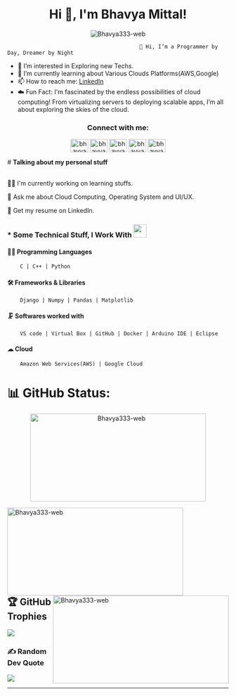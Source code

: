 <h1 align="center">Hi 👋, I'm Bhavya Mittal!</h1>

<p align="center"> <img src="https://komarev.com/ghpvc/?username=Bhavya333-web&label=Profile%20views&color=0e75b6&style=flat" alt="Bhavya333-web" /> </p>
                                                        
                                              👋 Hi, I’m a Programmer by Day, Dreamer by Night
- 👀 I’m interested in Exploring new Techs.
- 🌱 I’m currently learning about Various Clouds Platforms(AWS,Google)
- 📫 How to reach me: [LinkedIn](https://www.linkedin.com/in/bhavya-mittal-86aab1287)
- ☁️ Fun Fact: I'm fascinated by the endless possibilities of cloud computing! From virtualizing servers to deploying scalable apps, I’m all about exploring the skies of the cloud.


<h3 align="center">Connect with me:</h3>
<p align="center">
  <a href="https://linkedin.com/in/bhavya-mittal-86aab1287" target="blank"><img align="center" src="https://raw.githubusercontent.com/rahuldkjain/github-profile-readme-generator/master/src/images/icons/Social/linked-in-alt.svg" alt="bhavya-mittal-86aab1287" height="30" width="40" /></a>
  <a href="https://github.com/Bhavya333-web" target="blank"><img align="center" src="https://raw.githubusercontent.com/rahuldkjain/github-profile-readme-generator/master/src/images/icons/Social/github.svg" alt="bhavya333-web" height="30" width="40" /></a>
  <a href="https://www.codechef.com/users/bhavya0309" target="blank"><img align="center" src="https://i.pinimg.com/originals/c5/d9/fc/c5d9fc1e18bcf039f464c2ab6cfb3eb6.jpg" alt="bhavya0309" height="30" width="40" /></a>
<a href="https://www.hackerrank.com/profile/bhavyamittal575" target="blank"><img align="center" src="https://raw.githubusercontent.com/rahuldkjain/github-profile-readme-generator/master/src/images/icons/Social/hackerrank.svg" alt="bhavyamittal575" height="30" width="40" /></a>
  <a href="https://www.geeksforgeeks.org/user/bhavyami0f73/" target="blank"><img align="center" src="https://th.bing.com/th/id/OIP.2KCXnP7qEjCWEb6hc3eb_AHaFM?w=239&h=180&c=7&r=0&o=5&dpr=1.3&pid=1.7" alt="bhavyami0f73" height="30" width="40" /></a>
</p>
<!------<img src="https://user-images.githubusercontent.com/74038190/225813708-98b745f2-7d22-48cf-9150-083f1b00d6c9.gif" alt="home screen gif" />---->
# <b> Talking about my personal stuff  </b>
<br>
</br>


  👨‍💻 I'm currently working on learning stuffs.

  💬 Ask me about Cloud Computing, Operating System and UI/UX.

  📄 Get my resume on LinkedIn.
  

### * Some Technical Stuff, I Work With <img src="https://media.giphy.com/media/WUlplcMpOCEmTGBtBW/giphy.gif" width="30">

 #### 👨‍💻 Programming Languages
  
        C | C++ | Python

 #### 🛠 Frameworks & Libraries 
  
        Django | Numpy | Pandas | Matplotlib 


 #### 🗜 Softwares worked with
   
        VS code | Virtual Box | GitHub | Docker | Arduino IDE | Eclipse

 #### ☁ Cloud 
   
        Amazon Web Services(AWS) | Google Cloud


# 📊 GitHub Status:
<p align="center"><img src="https://github-readme-streak-stats.herokuapp.com/?user=Bhavya333-web&" alt="Bhavya333-web"  height="200" width="400" </p> 

<!-----![](https://github-readme-streak-stats.herokuapp.com/?user=Bhavya333-web&theme=dark&hide_border=false)<br/>---->
<p><img align="left" src="https://github-readme-stats.vercel.app/api/top-langs?username=Bhavya333-web&show_icons=true&locale=en&layout=compact&theme=dark" alt="Bhavya333-web"  height="200" width="400" /></p>

<p>&nbsp;<img align="right" src="https://github-readme-stats.vercel.app/api?username=Bhavya333-web&show_icons=true&locale=en&theme=dark" alt="Bhavya333-web"  height="200" width="400" /></p>
<!--------<p><img align="" src="https://streak-stats.demolab.com/?user==Bhavya333-web&theme=dark" alt="=P09s" /></p>------>

<!----------![](https://github-readme-stats.vercel.app/api/top-langs/?username=Bhavya333-web&theme=dark&hide_border=false&include_all_commits=true&count_private=false&layout=compact)----->


<!--------![](https://github-readme-stats.vercel.app/api?username=Bhavya333-web&theme=dark&hide_border=false&include_all_commits=false&count_private=false)<br>------->
<br> </br>
<br> </br>
<br> </br>
<br> </br>



## 🏆 GitHub Trophies
<!--![](https://github-profile-trophy.vercel.app/?username=Bhavya333-web&theme=chalk&no-frame=false&no-bg=true&margin-w=4)---->
<img src="https://github-profile-trophy.vercel.app/?username=Bhavya333-web&theme=radical&no-frame=false&no-bg=false&margin-w=4"/>

### ✍️ Random Dev Quote
![](https://quotes-github-readme.vercel.app/api?type=horizontal&theme=radical)

<!----------<h2 align="left">📑 Latest Blog</h2>

[![Aaditya Mishra Medium](https://github-readme-medium.vercel.app/?username=Bhavya333-web)](https://github.com/Bhavya333-web)

###

<h2 align="center">Summary</h2>

###
<div align="center">

[![GitHub WidgetBox](https://github-widgetbox.vercel.app/api/profile?username=Bhavya333-webs&data=followers,repositories,stars&theme=darkmode)](https://github.com/Bhavya333-web)

<div/>
-------------------->



---
